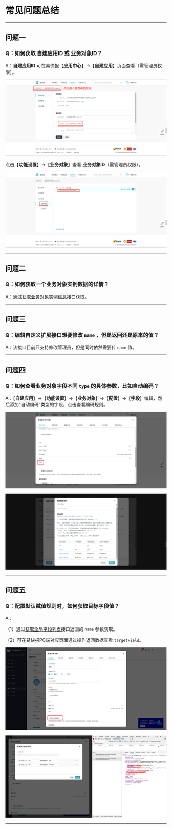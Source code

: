 # 常见问题总结

---
## 问题一

### Q：如何获取 **自建应用ID** 或 **业务对象ID**？

A：**自建应用ID** 可在易快报【**应用中心**】->【**自建应用**】页面查看（需管理员权限）。

![image](images/应用ID.png)

点击【**功能设置**】->【**业务对象**】查看 **业务对象ID**（需管理员权限）。

![image](images/业务对象ID.png)

---
## 问题二

### Q：如何获取一个业务对象实例数据的详情？

A：通过[获取业务对象实例信息](/docs/open-api/datalink-extend/get-entity-object)接口获取。

---
## 问题三

### Q：编辑自定义扩展接口想要修改 `name` ，但是返回还是原来的值？

A：该接口目前只支持修改管理员，但是同时依然需要传 `name` 值。

---
## 问题四

### Q：如何查看业务对象字段不同 `type` 的具体参数，比如自动编码？

A：【**自建应用**】->【**功能设置**】->【**业务对象**】->【**配置**】->【**字段**】编辑，然后添加“自动编码”类型的字段，点击查看编码规则。

![image](images/配置业务对象.png)

![image](images/编码规则.png)

---
## 问题五

### Q：配置默认赋值规则时，如何获取目标字段值？

A：

（1）通过[获取全局字段列表](/docs/open-api/forms/get-customs-param)接口返回的 `name` 参数获取。

（2）可在易快报PC端对应页面通过操作返回数据查看 `targetField`。

![赋值规则](images/赋值规则.png)

![赋值规则目标字段](images/赋值规则目标字段.png)

---